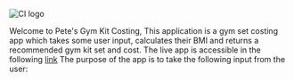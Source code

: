![CI logo](https://codeinstitute.s3.amazonaws.com/fullstack/ci_logo_small.png)

Welcome to Pete's Gym Kit Costing,
This application is a gym set costing app which takes some user input, calculates their BMI and returns a recommended gym kit set and cost. The live app is accessible in the following  [link](https://gym-kit-costing-194b49d03f96.herokuapp.com/)
The purpose of the app is to take the following input from the user:



